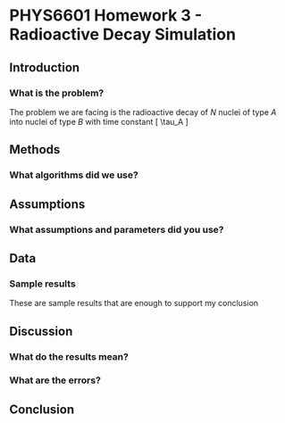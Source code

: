 <!-- Created by Aiden Hammond -->
<!-- Note: Remember to comment your code -->
# PHYS6601 Homework 3 - Radioactive Decay Simulation
## Introduction
### What is the problem?
The problem we are facing is the radioactive decay of *N* nuclei of type *A* into nuclei of type *B* with time constant \[ \tau_A \]
## Methods
### What algorithms did we use?
## Assumptions
### What assumptions and parameters did you use?
## Data
### Sample results
These are sample results that are enough to support my conclusion
## Discussion
### What do the results mean?
### What are the errors?
## Conclusion
